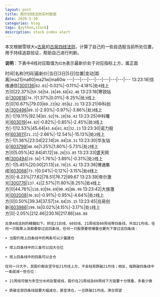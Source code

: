 ```yaml
---
layout: post
title: 股价四线法则实时数据
date: 2020-5-10
categories: blog
tags: [python,stock]
description: stock index alert
---
```



本文根据雪球大v[古泉](https://xueqiu.com/u/7148646888)的[古泉四线法则](https://xueqiu.com/7148646888/130498192)，计算了自己的一些自选股当前所处位置，用于持续追踪验证，帮助自己进行判断。

**说明**：下表中4线对应取值为`红色`表示最新价处于对应指标上方，属正面

时间|名称|代码|最新价|当日|3日|5日|位置|变动|距离|ma21|ma60|ma21w|ma60w
---|---|---|---|---|---|---|---|---
13:23:18|信维通信|[300136](https://xueqiu.com/S/SZ300136)|`62.01`|-0.02%|-0.11%|-4.18%|处`4`线上方|0|22.37%|`59.56`|`54.16`|`49.68`|`42.46`
13:23:18|寒锐钴业|[300618](https://xueqiu.com/S/SZ300618)|`74.7`|1.37%|0.01%|-8.25%|处`3`线上方|0|10.67%|79.03|`69.23`|`62.05`|`62.31`
13:23:21|中科创达|[300496](https://xueqiu.com/S/SZ300496)|`89.3`|-2.93%|-0.97%|-3.86%|处`3`线上方|-1|19.11%|92.14|`85.92`|`76.10`|`56.43`
13:23:25|中科曙光|[603019](https://xueqiu.com/S/SH603019)|`44.82`|-0.82%|-0.85%|-2.45%|处`3`线上方|-1|12.53%|45.44|`43.64`|`41.02`|`32.13`
13:23:30|诺力股份|[603611](https://xueqiu.com/S/SH603611)|`21.21`|-2.66%|-12.54%|-15.13%|处`2`线上方|-1|1.36%|23.04|22.14|`20.84`|`18.31`
13:23:30|华友钴业|[603799](https://xueqiu.com/S/SH603799)|`40.66`|1.25%|1.80%|-5.73%|处`2`线上方|0|5.05%|42.84|41.12|`38.26`|`33.85`
13:23:33|盛天网络|[300494](https://xueqiu.com/S/SZ300494)|`19.56`|-1.76%|-3.89%|-0.31%|处`2`线上方|-1|5.45%|20.00|21.13|`18.70`|`15.42`
13:23:36|博通集成|[603068](https://xueqiu.com/S/SH603068)|`73.7`|0.04%|-0.12%|-3.15%|处`0`线上方|0|-8.23%|77.62|78.51|76.72|89.67
13:23:39|帝尔激光|[300776](https://xueqiu.com/S/SZ300776)|`137.42`|2.57%|11.80%|8.25%|处`4`线上方|0|44.76%|`110.83`|`94.69`|`90.45`|`86.99`
13:23:42|大族激光|[002008](https://xueqiu.com/S/SZ002008)|`36.82`|-0.91%|-0.95%|-4.64%|处`2`线上方|0|0.50%|39.34|37.57|`34.84`|`35.15`
13:23:45|兆易创新|[603986](https://xueqiu.com/S/SH603986)|`199.56`|0.02%|4.15%|-3.17%|处`1`线上方|0|-2.05%|212.46|230.16|217.86|`166.88`

```
古泉4线法则的精髓如下。抓住21日线、60日线、21周线及60周线等四条线，外加21月线，任何一只股票上涨都要穿过这四条线，任何一只股票要想爆雷也要先下穿过这四条线：

+ 当股价爬上四条线中的两条可以少量建仓

+ 爬上四条线中的三条可以加大仓位

+ 爬上四条线中的四条可以全仓

任何一只大牛，其股价都会坚守在21月线上方，不会轻易跌破21月线；相反，每跌破四条线中一条就减一些仓位：

+ 21周线可做为多空分水岭及警戒线，股价在21周线及60周线下方就要十分慎重，多看少做

+ 跌破全部四条线就要大幅减仓，甚至清仓，一旦跌破21月线，清仓观望
```